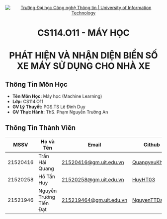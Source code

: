 <p align="center">
  <a href="https://www.uit.edu.vn/" title="Trường Đại học Công nghệ Thông tin" style="border: 5;">
    <img src="https://i.imgur.com/WmMnSRt.png" alt="Trường Đại học Công nghệ Thông tin | University of Information Technology">
  </a>
</p>

<!-- Title -->
<h1 align="center"><b>CS114.O11 - MÁY HỌC</b></h1>
<h1 align="center"><b>PHÁT HIỆN VÀ NHẬN DIỆN BIỂN SỐ XE MÁY SỬ DỤNG CHO NHÀ XE</b></h1>

## Thông Tin Môn Học

- **Tên Môn Học:** Máy học (Machine Learning)
- **Lớp:** CS114.O11
- **GV Lý Thuyết:** PGS.TS Lê Đình Duy
- **GV Thực Hành:** ThS. Phạm Nguyễn Trường An

## Thông Tin Thành Viên

| MSSV      | Họ và Tên         | Email                      | Github                |
| --------- | ----------------- | -------------------------- | --------------------- |
| 21520416  | Trần Hải Quang      | 21520416@gm.uit.edu.vn     | [QuangyeuKhanh](https://github.com/QuangyeuKhanh) |
| 21520258  | Hồ Tấn Huy    | 21520258@gm.uit.edu.vn     | [HuyHT03](https://github.com/HuyHT03) |
| 21521946  | Nguyễn Trương Tiến Đạt    | 215219464@gm.uit.edu.vn     | [NguyenTTDat](https://github.com/NguyenTTDat) |

